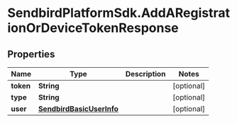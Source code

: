 # SendbirdPlatformSdk.AddARegistrationOrDeviceTokenResponse

## Properties

Name | Type | Description | Notes
------------ | ------------- | ------------- | -------------
**token** | **String** |  | [optional] 
**type** | **String** |  | [optional] 
**user** | [**SendbirdBasicUserInfo**](SendbirdBasicUserInfo.md) |  | [optional] 


